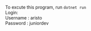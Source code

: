 To excute this program, run <code>dotnet run</code><br>
Login:<br>
Username : aristo<br>
Password : juniordev
